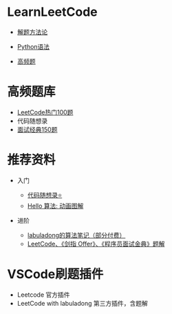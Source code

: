 # LearnLeetCode

- [解题方法论](解题方法论.md)

- [Python语法](Python语法.md)
- [高频题](高频题.md)

# 高频题库
- [LeetCode热门100题](https://leetcode.cn/studyplan/top-100-liked/)
- 代码随想录   
- [面试经典150题](https://leetcode.cn/studyplan/top-interview-150/)


# 推荐资料
- 入门
  - [代码随想录⭐️](https://www.programmercarl.com/)
  - [Hello 算法:  动画图解](https://www.hello-algo.com/chapter_hello_algo/)

- 进阶
  - [labuladong的算法笔记（部分付费）](https://labuladong.online/algo/home/)
  - [LeetCode、《剑指 Offer》、《程序员面试金典》题解](https://doocs.github.io/leetcode/)   


# VSCode刷题插件
- Leetcode 官方插件
- LeetCode with labuladong 第三方插件，含题解
